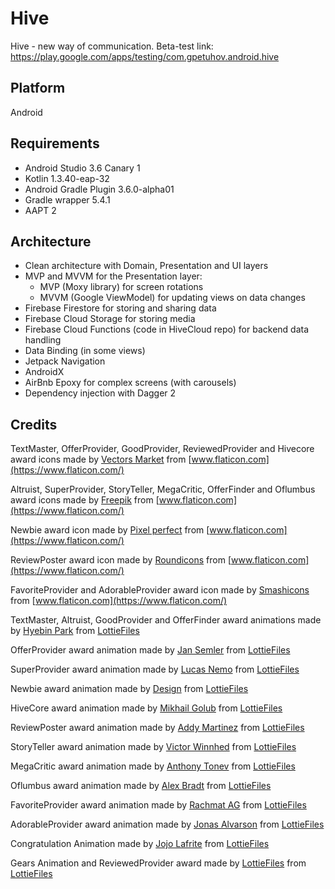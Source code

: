 # Hive
Hive - new way of communication. Beta-test link: https://play.google.com/apps/testing/com.gpetuhov.android.hive

## Platform
Android

## Requirements
* Android Studio 3.6 Canary 1
* Kotlin 1.3.40-eap-32
* Android Gradle Plugin 3.6.0-alpha01
* Gradle wrapper 5.4.1
* AAPT 2

## Architecture
* Clean architecture with Domain, Presentation and UI layers
* MVP and MVVM for the Presentation layer:
    * MVP (Moxy library) for screen rotations
    * MVVM (Google ViewModel) for updating views on data changes
* Firebase Firestore for storing and sharing data
* Firebase Cloud Storage for storing media
* Firebase Cloud Functions (code in HiveCloud repo) for backend data handling
* Data Binding (in some views)
* Jetpack Navigation
* AndroidX
* AirBnb Epoxy for complex screens (with carousels)
* Dependency injection with Dagger 2

## Credits
TextMaster, OfferProvider, GoodProvider, ReviewedProvider and Hivecore award icons made by [Vectors Market](https://www.flaticon.com/authors/vectors-market) from [www.flaticon.com](https://www.flaticon.com/)

Altruist, SuperProvider, StoryTeller, MegaCritic, OfferFinder and Oflumbus award icons made by [Freepik](https://www.freepik.com/) from [www.flaticon.com](https://www.flaticon.com/)

Newbie award icon made by [Pixel perfect](https://www.flaticon.com/authors/pixel-perfect) from [www.flaticon.com](https://www.flaticon.com/)

ReviewPoster award icon made by [Roundicons](https://www.flaticon.com/authors/roundicons) from [www.flaticon.com](https://www.flaticon.com/)

FavoriteProvider and AdorableProvider award icon made by [Smashicons](https://www.flaticon.com/authors/smashicons) from [www.flaticon.com](https://www.flaticon.com/)

TextMaster, Altruist, GoodProvider and OfferFinder award animations made by [Hyebin Park](https://lottiefiles.com/smoothy.co) from [LottieFiles](https://lottiefiles.com/)

OfferProvider award animation made by [Jan Semler](https://lottiefiles.com/user/141) from [LottieFiles](https://lottiefiles.com/)

SuperProvider award animation made by [Lucas Nemo](https://lottiefiles.com/LucasNemo) from [LottieFiles](https://lottiefiles.com/)

Newbie award animation made by [Design](https://lottiefiles.com/designSquadRunner) from [LottieFiles](https://lottiefiles.com/)

HiveCore award animation made by [Mikhail Golub](https://lottiefiles.com/mihail) from [LottieFiles](https://lottiefiles.com/)

ReviewPoster award animation made by [Addy Martinez](https://lottiefiles.com/addymartinez) from [LottieFiles](https://lottiefiles.com/)

StoryTeller award animation made by [Victor Winnhed](https://lottiefiles.com/victorw) from [LottieFiles](https://lottiefiles.com/)

MegaCritic award animation made by [Anthony Tonev](https://lottiefiles.com/Spinne) from [LottieFiles](https://lottiefiles.com/)

Oflumbus award animation made by [Alex Bradt](https://lottiefiles.com/Alexbradt.com) from [LottieFiles](https://lottiefiles.com/)

FavoriteProvider award animation made by [Rachmat AG](https://lottiefiles.com/user/57803) from [LottieFiles](https://lottiefiles.com/)

AdorableProvider award animation made by [Jonas Alvarson](https://lottiefiles.com/jalvarson) from [LottieFiles](https://lottiefiles.com/)

Congratulation Animation made by [Jojo Lafrite](https://lottiefiles.com/jojolafrite) from [LottieFiles](https://lottiefiles.com/)

Gears Animation and ReviewedProvider award made by [LottieFiles](https://lottiefiles.com/lottiefiles) from [LottieFiles](https://lottiefiles.com/)